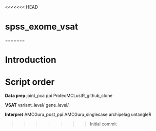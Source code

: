 <<<<<<< HEAD
# spss_exome_vsat
=======
# Introduction

# Script order
**Data prep**
joint_pca
ppi
ProteoMCLustR_github_clone

**VSAT**
variant_level/
gene_level/

**Interpret**
AMCGuru_post_ppi
AMCGuru_singlecase
archipelag
untangleR
>>>>>>> Initial commit
